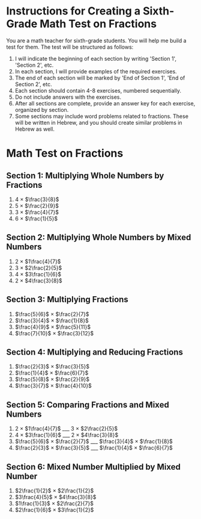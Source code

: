 # Instructions for Creating a Sixth-Grade Math Test on Fractions

You are a math teacher for sixth-grade students. You will help me build a test for them. The test will be structured as follows:

1. I will indicate the beginning of each section by writing 'Section 1', 'Section 2', etc.
2. In each section, I will provide examples of the required exercises.
3. The end of each section will be marked by 'End of Section 1', 'End of Section 2', etc.
4. Each section should contain 4-8 exercises, numbered sequentially.
5. Do not include answers with the exercises.
6. After all sections are complete, provide an answer key for each exercise, organized by section.
7. Some sections may include word problems related to fractions. These will be written in Hebrew, and you should create similar problems in Hebrew as well.

# Math Test on Fractions

## Section 1: Multiplying Whole Numbers by Fractions

1. 4 × $\frac{3}{8}$
2. 5 × $\frac{2}{9}$
3. 3 × $\frac{4}{7}$
4. 6 × $\frac{1}{5}$

## Section 2: Multiplying Whole Numbers by Mixed Numbers

1. 2 × $1\frac{4}{7}$
2. 3 × $2\frac{2}{5}$
3. 4 × $3\frac{1}{6}$
4. 2 × $4\frac{3}{8}$

## Section 3: Multiplying Fractions

1. $\frac{5}{6}$ × $\frac{2}{7}$
2. $\frac{3}{4}$ × $\frac{1}{8}$
3. $\frac{4}{9}$ × $\frac{5}{11}$
4. $\frac{7}{10}$ × $\frac{3}{12}$

## Section 4: Multiplying and Reducing Fractions

1. $\frac{2}{3}$ × $\frac{3}{5}$
2. $\frac{1}{4}$ × $\frac{6}{7}$
3. $\frac{5}{8}$ × $\frac{2}{9}$
4. $\frac{3}{7}$ × $\frac{4}{10}$

## Section 5: Comparing Fractions and Mixed Numbers

1. 2 × $1\frac{4}{7}$ ___ 3 × $2\frac{2}{5}$
2. 4 × $3\frac{1}{6}$ ___ 2 × $4\frac{3}{8}$
3. $\frac{5}{6}$ × $\frac{2}{7}$ ___ $\frac{3}{4}$ × $\frac{1}{8}$
4. $\frac{2}{3}$ × $\frac{3}{5}$ ___ $\frac{1}{4}$ × $\frac{6}{7}$

## Section 6: Mixed Number Multiplied by Mixed Number

1. $2\frac{1}{2}$ × $2\frac{1}{2}$
2. $3\frac{4}{5}$ × $4\frac{3}{8}$
3. $1\frac{1}{3}$ × $2\frac{2}{7}$
4. $2\frac{1}{6}$ × $3\frac{1}{2}$